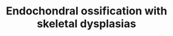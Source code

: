 ---
annotations:
- id: DOID:0111161
  parent: genetic disease
  type: Disease Ontology
  value: Crouzon syndrome-acanthosis nigricans syndrome
- id: DOID:0111160
  parent: genetic disease
  type: Disease Ontology
  value: camptodactyly-tall stature-scoliosis-hearing loss syndrome
- id: DOID:1148
  type: Disease Ontology
  value: polydactyly
- id: DOID:13994
  parent: genetic disease
  type: Disease Ontology
  value: cleidocranial dysplasia
- id: DOID:0111513
  parent: genetic disease
  type: Disease Ontology
  value: metaphyseal dysplasia-maxillary hypoplasia-brachydacty syndrome
- id: DOID:0080030
  parent: genetic disease
  type: Disease Ontology
  value: spondyloepimetaphyseal dysplasia, Missouri type
- id: DOID:9248
  parent: genetic disease
  type: Disease Ontology
  value: Pallister-Hall syndrome
- id: DOID:0060703
  parent: genetic disease
  type: Disease Ontology
  value: Muenke Syndrome
- id: DOID:0080019
  type: Disease Ontology
  value: metaphyseal dysplasia
- id: DOID:0111732
  parent: genetic disease
  type: Disease Ontology
  value: Eiken syndrome
- id: DOID:0060387
  type: Disease Ontology
  value: chondrodysplasia Blomstrand type
- id: CL:0000093
  type: Cell Type Ontology
  value: obsolete osteochondroclast
- id: CL:0000092
  parent: animal cell
  type: Cell Type Ontology
  value: osteoclast
- id: DOID:14705
  parent: genetic disease
  type: Disease Ontology
  value: Pfeiffer syndrome
- id: DOID:4480
  type: Disease Ontology
  value: achondroplasia
- id: DOID:12347
  type: Disease Ontology
  value: osteogenesis imperfecta
- id: DOID:0050604
  parent: genetic disease
  type: Disease Ontology
  value: acrocapitofemoral dysplasia
- id: PW:0000004
  parent: regulatory pathway
  type: Pathway Ontology
  value: regulatory pathway
- id: DOID:0112196
  parent: genetic disease
  type: Disease Ontology
  value: spondylometaepiphyseal dysplasia, short limb-hand type
- id: DOID:0080020
  parent: genetic disease
  type: Disease Ontology
  value: Jansen's metaphyseal chondrodysplasia
- id: DOID:0110964
  parent: genetic disease
  type: Disease Ontology
  value: brachydactyly type A1
- id: DOID:14761
  parent: genetic disease
  type: Disease Ontology
  value: Greig cephalopolysyndactyly syndrome
- id: DOID:0080021
  type: Disease Ontology
  value: Schmid metaphyseal chondrodysplasia
- id: DOID:0111532
  parent: genetic disease
  type: Disease Ontology
  value: osteoglophonic dysplasia
- id: DOID:0080041
  parent: genetic disease
  type: Disease Ontology
  value: hypochondroplasia
- id: CL:0000138
  parent: animal cell
  type: Cell Type Ontology
  value: chondrocyte
authors:
- Rlee
- Eweitz
citedin:
- link: PMC9222608
  title: Fish as Model Systems to Study Epigenetic Drivers in Human Self-Domestication
    and Neurodevelopmental Cognitive Disorders (2022)
- link: PMC9646470
  title: Clinical improvement of DM1 patients reflected by reversal of disease-induced
    gene expression in blood (2022)
- link: PMC9512912
  title: 'Identification of the effects of COVID-19 on patients with pulmonary fibrosis
    and lung cancer: a bioinformatics analysis and literature review (2022)'
communities:
- SkeletalDysplasia
description: 'Taken from existing [[Pathway:WP474|Endochondral Ossification pathway]].  Added
  diseases linked with a dotted arrow to GeneProduct nodes, dotted arrow indicates
  what diseases are caused by mutation in the respective genes. '
last-edited: 2024-02-24
ndex: 9ad94be6-8b6d-11eb-9e72-0ac135e8bacf
organisms:
- Homo sapiens
redirect_from:
- /index.php/Pathway:WP4808
- /instance/WP4808
- /instance/WP4808_r128905
revision: r128905
schema-jsonld:
- '@context': https://schema.org/
  '@id': https://wikipathways.github.io/pathways/WP4808.html
  '@type': Dataset
  creator:
    '@type': Organization
    name: WikiPathways
  description: 'Taken from existing [[Pathway:WP474|Endochondral Ossification pathway]].  Added
    diseases linked with a dotted arrow to GeneProduct nodes, dotted arrow indicates
    what diseases are caused by mutation in the respective genes. '
  keywords:
  - ADAMTS1
  - ADAMTS4
  - ADAMTS5
  - AKP2
  - AKT
  - Adseverin
  - Aggrecan
  - BMP6
  - BMP7
  - BMPR1A
  - Bapx1
  - C4ST1
  - CAB39
  - CALM1
  - CDKN1C
  - COL10A1
  - COL2A1
  - Carminerin
  - Cathepsin L2
  - DDR2
  - FGF18
  - FGF2
  - FGFR1
  - FGFR3
  - FrzB-1
  - GH receptor
  - GLI3
  - Growth hormone
  - HDAC4
  - HMGCS1
  - IGF1
  - IGF1R
  - IGF2
  - IHH
  - KIF3A
  - MEF2C
  - MGP
  - MMP13
  - MMP9
  - NPP1
  - Osteopontin
  - Oxygen
  - PKA
  - PLAT
  - PLAU
  - PTCH
  - PTCH1
  - PTH
  - PTHR1
  - PTHrP
  - RUNX2
  - RUNX3
  - SERPINH1
  - SLC38A2
  - SOX5
  - SOX6
  - STAT1
  - STAT5
  - Sox9
  - TG737
  - TGFB1
  - TGFB2
  - TGFBI
  - THRA
  - TIMP3
  - TNAP
  - Thyroid hormone
  - Triiodothyronine
  - VEGFA
  - cAMP
  license: CC0
  name: Endochondral ossification with skeletal dysplasias
seo: CreativeWork
title: Endochondral ossification with skeletal dysplasias
wpid: WP4808
---